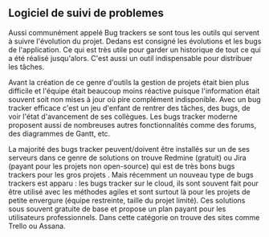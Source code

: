 
## Logiciel de suivi de problemes

Aussi communément appelé Bug trackers se sont tous les outils qui servent à suivre l'évolution du projet. Dedans est consigné les évolutions et les bugs de l'application. Ce qui est très utile pour garder un historique de tout ce qui a été réalisé jusqu'alors. C'est aussi un outil indispensable pour distribuer les tâches.

Avant la création de ce genre d'outils la gestion de projets était bien plus difficile et l'équipe était beaucoup moins réactive puisque l'information était souvent soit non mises à jour où pire complément indisponible. Avec un bug tracker efficace c'est un jeu d'enfant de rentrer des tâches, des bugs, de voir l'état d'avancement de ses collègues. Les bugs tracker moderne proposent aussi de nombreuses autres fonctionnalités comme des forums, des diagrammes de Gantt, etc.

La majorité des bugs tracker peuvent/doivent être installés sur un de ses serveurs dans ce genre de solutions on trouve Redmine (gratuit) ou Jira (payant pour les projets non open-source) qui est de très bons bugs trackers pour les gros projets . Mais récemment un nouveau type de bugs trackers est apparu : les bugs tracker sur le cloud, ils sont souvent fait pour être utilisé avec les méthodes agiles et sont surtout là pour les projets de petite envergure (équipe restreinte, taille du projet limité). Ces solutions sous souvent gratuite de base et propose un plan payant pour les utilisateurs professionnels. Dans cette catégorie on trouve des sites comme Trello ou Assana.
